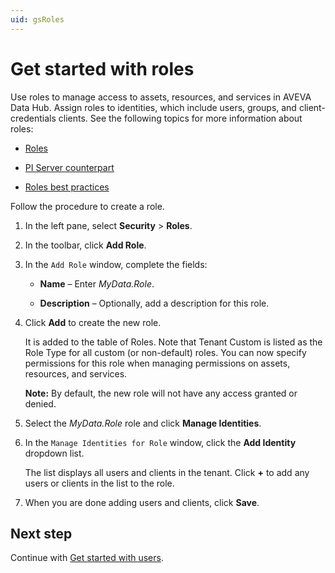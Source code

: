 ```yaml
---
uid: gsRoles
---
```


# Get started with roles

Use roles to manage access to assets, resources, and services in AVEVA Data Hub. Assign roles to identities, which include users, groups, and client-credentials clients. See the following topics for more information about roles:

- [Roles](xref:ccRoles)

- [PI Server counterpart](xref:ccRoles#roles-pi-server)

- [Roles best practices](xref:ccRoles#roles-bp)

Follow the procedure to create a role.

1. In the left pane, select **Security** > **Roles**.

1. In the toolbar, click **Add Role**.

1. In the `Add Role` window, complete the fields:

   - **Name**  &ndash; Enter *MyData.Role*.

   - **Description** &ndash; Optionally, add a description for this role.
   
1. Click **Add** to create the new role. 

    It is added to the table of Roles. Note that Tenant Custom is listed as the Role Type for all custom (or non-default) roles. You can now specify permissions for this role when managing permissions on assets, resources, and services. 
    
    **Note:** By default, the new role will not have any access granted or denied.
    
1. Select the *MyData.Role* role and click **Manage Identities**.

1. In the `Manage Identities for Role` window, click the **Add Identity** dropdown list. 

    The list displays all users and clients in the tenant. Click **+** to add any users or clients in the list to the role.

1. When you are done adding users and clients, click **Save**.

## Next step

Continue with [Get started with users](xref:gsUsers).
